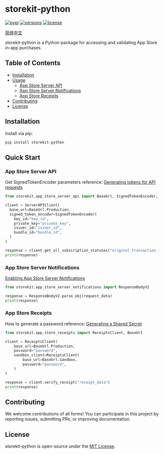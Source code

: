 # storekit-python

[![pypi](https://img.shields.io/pypi/v/storekit-python.svg)](https://pypi.python.org/pypi/storekit-python)
[![versions](https://img.shields.io/pypi/pyversions/storekit-python.svg)](https://github.com/xiachufang/storekit-python)
[![license](https://img.shields.io/github/license/xiachufang/storekit-python.svg)](https://github.com/xiachufang/storekit-python/blob/main/LICENSE)

[简体中文](https://github.com/xiachufang/storekit-python/blob/main/README_zh.md)

storekit-python is a Python package for accessing and validating App Store in-app purchases.

## Table of Contents

- [Installation](#installation)
- [Usage](#usage)
    - [App Store Server API](#app-store-server-api)
    - [App Store Server Notifications](#app-store-server-notifications)
    - [App Store Receipts](#app-store-receipts)
- [Contributing](#contributing)
- [License](#license)

## Installation

Install via pip:

```bash
pip install storekit-python
```

## Quick Start

### App Store Server API

Get SignedTokenEncoder parameters reference: [Generating tokens for API requests](https://developer.apple.com/documentation/appstoreserverapi/generating_tokens_for_api_requests)

```python
from storekit.app_store_server_api import BaseUrl, SignedTokenEncoder, ServerAPIClient

client = ServerAPIClient(
  base_url=BaseUrl.Production,
  signed_token_encoder=SignedTokenEncoder(
    key_id="key_id",
    private_key="private_key",
    issuer_id="issuer_id",
    bundle_id="bundle_id",
  )
)

response = client.get_all_subscription_statuses("original_transaction_id")
print(response)
```

### App Store Server Notifications

[Enabling App Store Server Notifications](https://developer.apple.com/documentation/appstoreservernotifications/enabling_app_store_server_notifications)

```python
from storekit.app_store_server_notifications import ResponseBodyV2

response = ResponseBodyV2.parse_obj(request_data)
print(response)
```

### App Store Receipts

How to generate a password reference: [Generating a Shared Secret](https://developer.apple.com/help/app-store-connect/configure-in-app-purchase-settings/generate-a-shared-secret-to-verify-receipts)

```python
from storekit.app_store_receipts import ReceiptsClient, BaseUrl

client = ReceiptsClient(
    base_url=BaseUrl.Production,
    password="password",
    sandbox_client=ReceiptsClient(
        base_url=BaseUrl.Sandbox,
        password="password",
    )
)

response = client.verify_receipt("receipt_data")
print(response)
```

## Contributing

We welcome contributions of all forms! You can participate in this project by reporting issues, submitting PRs, or improving documentation.

## License

storekit-python is open-source under the [MIT License](https://github.com/xiachufang/storekit-python/blob/main/LICENSE).

